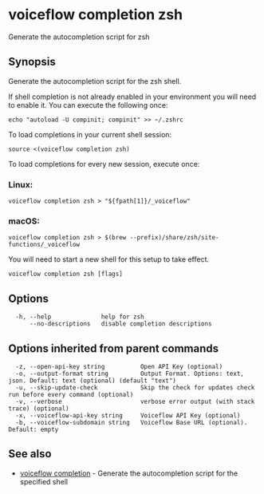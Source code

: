 # voiceflow completion zsh

Generate the autocompletion script for zsh

## Synopsis

Generate the autocompletion script for the zsh shell.

If shell completion is not already enabled in your environment you will need
to enable it.  You can execute the following once:

	echo "autoload -U compinit; compinit" >> ~/.zshrc

To load completions in your current shell session:

	source <(voiceflow completion zsh)

To load completions for every new session, execute once:

### Linux:

	voiceflow completion zsh > "${fpath[1]}/_voiceflow"

### macOS:

	voiceflow completion zsh > $(brew --prefix)/share/zsh/site-functions/_voiceflow

You will need to start a new shell for this setup to take effect.


```
voiceflow completion zsh [flags]
```

## Options

```
  -h, --help              help for zsh
      --no-descriptions   disable completion descriptions
```

## Options inherited from parent commands

```
  -z, --open-api-key string          Open API Key (optional)
  -o, --output-format string         Output Format. Options: text, json. Default: text (optional) (default "text")
  -u, --skip-update-check            Skip the check for updates check run before every command (optional)
  -v, --verbose                      verbose error output (with stack trace) (optional)
  -x, --voiceflow-api-key string     Voiceflow API Key (optional)
  -b, --voiceflow-subdomain string   Voiceflow Base URL (optional). Default: empty
```

## See also

* [voiceflow completion](/cmd/voiceflow_completion/)	 - Generate the autocompletion script for the specified shell

